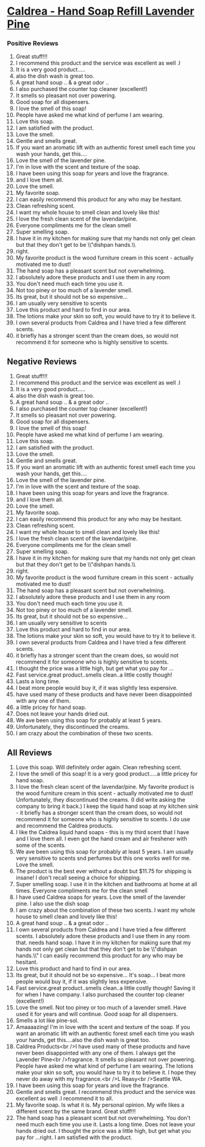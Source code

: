 # [Caldrea - Hand Soap Refill Lavender Pine](https://products.checkmycream.com/products/Caldrea-Hand-Soap-Refill-Lavender-Pine.html)

### Positive Reviews

<ol>
      <li>Great stuff!!!</li>
      <li>I recommend this product and the service was excellent as well .I</li>
      <li>It is a very good product.....</li>
      <li>also the dish wash is great too.</li>
      <li>A great hand soup  .. &amp; a great odor ..</li>
      <li>I also purchased the counter top cleaner (excellent!)</li>
      <li>It smells so pleasant not over powering.</li>
      <li>Good soap for all dispensers.</li>
      <li>I love the smell of this soap!  </li>
      <li>People have asked me what kind of perfume I am wearing.</li>
      <li>Love this soap.  </li>
      <li>I am satisfied with the product.</li>
      <li>Love the smell.</li>
      <li>Gentle and smells great.</li>
      <li>If you want an aromatic lift with an authentic forest smell each time you wash your hands, get this....</li>
      <li>Love the smell of the lavender pine.</li>
      <li>I&#x27;m in love with the scent and texture of the soap.</li>
      <li>I have been using this soap for years and love the fragrance.</li>
      <li>and I love them all.  </li>
      <li>Love the smell.  </li>
      <li>My favorite soap.  </li>
      <li>I can easily recommend this product for any who may be hesitant.</li>
      <li>Clean refreshing scent.</li>
      <li>I want my whole house to smell clean and lovely like this!</li>
      <li>I love the fresh clean scent of the lavendar/pine.</li>
      <li>Everyone compliments me for the clean  smell</li>
      <li>Super smelling soap.</li>
      <li>I have it in my kitchen for making sure that my hands not only get clean but that they don&#x27;t get to be \\&quot;dishpan hands.\\</li>
      <li>right.</li>
      <li>My favorite product is the wood furniture cream in this scent - actually motivated me to dust!  </li>
      <li>The hand soap has a pleasant scent but not overwhelming.</li>
      <li>I absolutely adore these products and I use them in any room</li>
      <li>You don&#x27;t need much each time you use it.</li>
      <li>Not too piney or too much of a lavender smell.  </li>
      <li>Its great, but it should not be so expensive...</li>
      <li>I am usually very sensitive to scents</li>
      <li>Love this product and hard to find in our area.</li>
      <li>The lotions make your skin so soft, you would have to try it to believe it.  </li>
      <li>I own several products from Caldrea and I have tried a few different scents.</li>
      <li>it briefly has a stronger scent than the cream does, so would not recommend it for someone who is highly sensitive to scents.  </li>
</ol>


<h2>Negative Reviews</h2>
<ol>
<li> Great stuff!!!</li>
<li> I recommend this product and the service was excellent as well .I</li>
<li> It is a very good product.....</li>
<li> also the dish wash is great too.</li>
<li> A great hand soup  .. &amp; a great odor ..</li>
<li> I also purchased the counter top cleaner (excellent!)</li>
<li> It smells so pleasant not over powering.</li>
<li> Good soap for all dispensers.</li>
<li> I love the smell of this soap!  </li>
<li> People have asked me what kind of perfume I am wearing.</li>
<li> Love this soap.  </li>
<li> I am satisfied with the product.</li>
<li> Love the smell.</li>
<li> Gentle and smells great.</li>
<li> If you want an aromatic lift with an authentic forest smell each time you wash your hands, get this....</li>
<li> Love the smell of the lavender pine.</li>
<li> I&#x27;m in love with the scent and texture of the soap.</li>
<li> I have been using this soap for years and love the fragrance.</li>
<li> and I love them all.  </li>
<li> Love the smell.  </li>
<li> My favorite soap.  </li>
<li> I can easily recommend this product for any who may be hesitant.</li>
<li> Clean refreshing scent.</li>
<li> I want my whole house to smell clean and lovely like this!</li>
<li> I love the fresh clean scent of the lavendar/pine.</li>
<li> Everyone compliments me for the clean  smell</li>
<li> Super smelling soap.</li>
<li> I have it in my kitchen for making sure that my hands not only get clean but that they don&#x27;t get to be \\&quot;dishpan hands.\\</li>
<li> right.</li>
<li> My favorite product is the wood furniture cream in this scent - actually motivated me to dust!  </li>
<li> The hand soap has a pleasant scent but not overwhelming.</li>
<li> I absolutely adore these products and I use them in any room</li>
<li> You don&#x27;t need much each time you use it.</li>
<li> Not too piney or too much of a lavender smell.  </li>
<li> Its great, but it should not be so expensive...</li>
<li> I am usually very sensitive to scents</li>
<li> Love this product and hard to find in our area.</li>
<li> The lotions make your skin so soft, you would have to try it to believe it.  </li>
<li> I own several products from Caldrea and I have tried a few different scents.</li>
<li> it briefly has a stronger scent than the cream does, so would not recommend it for someone who is highly sensitive to scents.  </li>
<li> I thought the price was a little high, but get what you pay for ...</li>
<li> Fast service.great product..smells clean..a little costly though!</li>
<li> Lasts a long time.</li>
<li> I beat more people would buy it, if it was slightly less expensive.</li>
<li> have used many of these products and have never been disappointed with any one of them.  </li>
<li> a little pricey for hand soap.</li>
<li> Does not leave your hands dried out.</li>
<li> We ave been using this soap for probably at least 5 years.  </li>
<li> Unfortunately, they discontinued the creams.</li>
<li> I am crazy about the combination of these two scents.  </li>
</ol>

<h2>All Reviews</h2>

<ol>
    <li> Love this soap.  Will definitely order again.  Clean refreshing scent.</li>
    <li> I love the smell of this soap!  It is a very good product.....a little pricey for hand soap.</li>
    <li> I love the fresh clean scent of the lavendar/pine. My favorite product is the wood furniture cream in this scent - actually motivated me to dust!  Unfortunately, they discontinued the creams. (I did write asking the company to bring it back.)  I keep the liquid hand soap at my kitchen sink - it briefly has a stronger scent than the cream does, so would not recommend it for someone who is highly sensitive to scents.  I do use and recommend the Caldrea products.</li>
    <li> I like the Caldrea liquid hand soaps - this is my third scent that I have and I love them all.  I even got the hand cream and air freshener with some of the scents.</li>
    <li> We ave been using this soap for probably at least 5 years.  I am usually very sensitive to scents snd perfumes but this one works well for me.  Love the smell.</li>
    <li> The product is the best ever without a doubt but $11.75 for shipping is insane!  I don&#x27;t recall seeing a choice for shipping.</li>
    <li> Super smelling soap. I use it in the kitchen and bathrooms at home at all times. Everyone compliments me for the clean  smell</li>
    <li> I have used Caldrea soaps for years. Love the smell of the lavender pine. I also use the dish soap</li>
    <li> I am crazy about the combination of these two scents.  I want my whole house to smell clean and lovely like this!</li>
    <li> A great hand soup  .. &amp; a great odor ..</li>
    <li> I own several products from Caldrea and I have tried a few different scents. I absolutely adore these products and I use them in any room that. needs hand soap. I have it in my kitchen for making sure that my hands not only get clean but that they don&#x27;t get to be \\&quot;dishpan hands.\\&quot;  I can easily recommend this product for any who may be hesitant.</li>
    <li> Love this product and hard to find in our area.</li>
    <li> Its great, but it should not be so expensive... It&#x27;s soap...  I beat more people would buy it, if it was slightly less expensive.</li>
    <li> Fast service.great product..smells clean..a little costly though! Saving it for when I have company. I also purchased the counter top cleaner (excellent!)</li>
    <li> Love the smell.  Not too piney or too much of a lavender smell.  Have used it for years and will continue.  Good soap for all dispensers.</li>
    <li> Smells a lot like pine-sol.</li>
    <li> Amaaaazing! I&#x27;m in love with the scent and texture of the soap. If you want an aromatic lift with an authentic forest smell each time you wash your hands, get this....also the dish wash is great too.</li>
    <li> Caldrea Products&lt;br /&gt;I have used many of these products and have never been disappointed with any one of them.  I always get the Lavender Pine&lt;br /&gt;fragrance.  It smells so pleasant not over powering. People have asked me what kind of perfume I am wearing. The lotions make your skin so soft, you would have to try it to believe it.  I hope they never do away with my fragrance.&lt;br /&gt;L Reasy&lt;br /&gt;Seattle WA.</li>
    <li> I have been using this soap for years and love the fragrance.</li>
    <li> Gentle and smells great. I recommend this product and the service was excellent as well .I recommend it to all.</li>
    <li> My favorite soap.  Is what it is. My personal opinion.  My wife likes a different scent by the same brand.  Great stuff!!!</li>
    <li> The hand soap has a pleasant scent but not overwhelming. You don&#x27;t need much each time you use it. Lasts a long time. Does not leave your hands dried out. I thought the price was a little high, but get what you pay for ...right. I am satisfied with the product.</li>
</ol>




